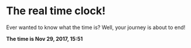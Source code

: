 # The real time clock!

Ever wanted to know what the time is? Well, your journey is about to end!

**The time is Nov 29, 2017, 15:51**